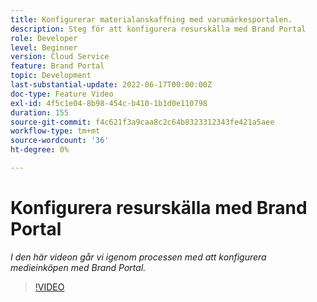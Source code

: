 ```yaml
---
title: Konfigurerar materialanskaffning med varumärkesportalen.
description: Steg för att konfigurera resurskälla med Brand Portal
role: Developer
level: Beginner
version: Cloud Service
feature: Brand Portal
topic: Development
last-substantial-update: 2022-06-17T00:00:00Z
doc-type: Feature Video
exl-id: 4f5c1e04-8b98-454c-b410-1b1d0e110798
duration: 155
source-git-commit: f4c621f3a9caa8c2c64b8323312343fe421a5aee
workflow-type: tm+mt
source-wordcount: '36'
ht-degree: 0%

---
```


# Konfigurera resurskälla med Brand Portal

*I den här videon går vi igenom processen med att konfigurera medieinköpen med Brand Portal.*

>[!VIDEO](https://video.tv.adobe.com/v/335451?quality=12&learn=on)
